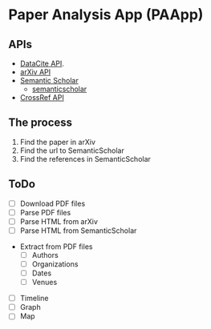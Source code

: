 # Paper Analysis App (PAApp)

## APIs
- [DataCite API](https://support.datacite.org/docs/api).
- [arXiv API](https://info.arxiv.org/help/api/index.html)
- [Semantic Scholar](https://www.semanticscholar.org)
    - [semanticscholar](https://github.com/danielnsilva/semanticscholar)
- [CrossRef API](https://api.crossref.org/swagger-ui/index.html)

## The process

1. Find the paper in arXiv
2. Find the url to SemanticScholar
3. Find the references in SemanticScholar

## ToDo

- [ ] Download PDF files
- [ ] Parse PDF files
- [ ] Parse HTML from arXiv
- [ ] Parse HTML from SemanticScholar
- Extract from PDF files
    - [ ] Authors
    - [ ] Organizations
    - [ ] Dates
    - [ ] Venues
- [ ] Timeline
- [ ] Graph
- [ ] Map